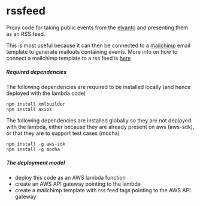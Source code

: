 # rssfeed

Proxy code for taking public events from the [elvanto](https://www.elvanto.com) and presenting them as an RSS feed.

This is most useful because it can then be connected to a [mailchimp](https://mailchimp.com) email template to generate mailouts containing events.
More info on how to connect a mailchimp template to a rss feed is [here](https://templates.mailchimp.com/getting-started/merge-tags/rss-merge-tags/)


##### Required dependencies

The following dependencies are required to be installed locally (and hence deployed with the lambda code)

```text
npm install xmlbuilder
npm install axios
```

The following dependencies are installed globally so they are not deployed with the lambda, either because they are already present on aws (aws-sdk), or that they are to support test cases (mocha)

```text
npm install -g aws-sdk
npm install -g mocha

```

##### The deployment model

* deploy this code as an AWS lambda function
* create an AWS API gateway pointing to the lambda
* create a mailchimp template with rss feed tags pointing to the AWS API gateway

